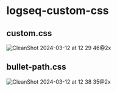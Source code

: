 # logseq-custom-css

## custom.css

![CleanShot 2024-03-12 at 12 29 46@2x](https://github.com/mzwlevi/logseq-custom-css/assets/78029539/f3210ce3-d489-4313-b3b2-d601d8a97dd4)

## bullet-path.css

![CleanShot 2024-03-12 at 12 38 35@2x](https://github.com/mzwlevi/logseq-custom-css/assets/78029539/b225af9a-8202-4cd4-a0be-3efcc8357f7b)
